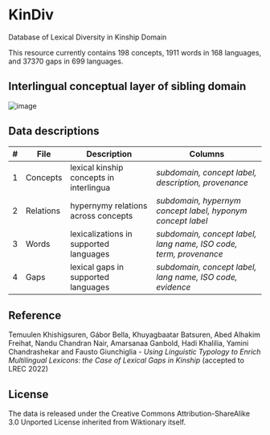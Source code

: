 # KinDiv
Database of Lexical Diversity in Kinship Domain

This resource currently contains 198 concepts, 1911 words in 168 languages, and 37370 gaps in 699 languages. 

## Interlingual conceptual layer of sibling domain
![image](https://user-images.githubusercontent.com/50955407/162619469-5badd65e-389f-4046-bcc0-585d87fdf69e.png)


## Data descriptions

| # | File      | Description                                | Columns                                                         |
|---|-----------|--------------------------------------------|-----------------------------------------------------------------|
| 1 | Concepts  |  lexical kinship concepts in   interlingua | <em>subdomain, concept label, description, provenance </em>              |
| 2 | Relations | hypernymy relations across concepts        | <em>subdomain, hypernym concept label, hyponym concept label   </em>     |
| 3 | Words     | lexicalizations in supported languages     | <em>subdomain, concept label, lang name, ISO code, term, provenance</em> |
| 4 | Gaps      |  lexical gaps in supported   languages     | <em>subdomain, concept label, lang name, ISO code, evidence</em>         |



## Reference
Temuulen Khishigsuren, Gábor Bella, Khuyagbaatar Batsuren, Abed Alhakim Freihat, Nandu Chandran Nair, Amarsanaa Ganbold, Hadi Khalilia, Yamini Chandrashekar and Fausto Giunchiglia - <em> Using Linguistic Typology to Enrich Multilingual Lexicons: the Case of Lexical Gaps in Kinship </em> (accepted to LREC 2022)

## License
The data is released under the Creative Commons Attribution-ShareAlike 3.0 Unported License inherited from Wiktionary itself.
